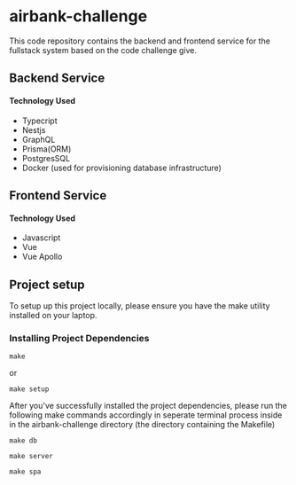 # airbank-challenge

This code repository contains the backend and frontend service for the fullstack system based on the code challenge give.

## Backend Service
#### Technology Used
- Typecript
- Nestjs
- GraphQL
- Prisma(ORM)
- PostgresSQL
- Docker (used for provisioning database infrastructure)

## Frontend Service
#### Technology Used
- Javascript
- Vue
- Vue Apollo

## Project setup

To setup up this project locally, please ensure you have the make utility installed on your laptop.

### Installing Project Dependencies

```
make
```
or
```
make setup
```

After you've successfully installed the project dependencies, please run the following make commands accordingly
in seperate terminal process inside in the airbank-challenge directory (the directory containing the Makefile)

```
make db
```

```
make server
```

```
make spa
```
